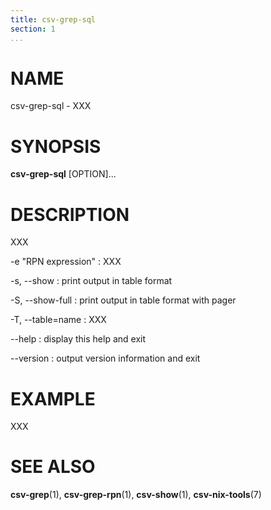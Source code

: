 ```yaml
---
title: csv-grep-sql
section: 1
...
```


# NAME #

csv-grep-sql - XXX

# SYNOPSIS #

**csv-grep-sql** [OPTION]...

# DESCRIPTION #

XXX

-e "RPN expression"
:   XXX

-s, --show
:   print output in table format

-S, --show-full
:   print output in table format with pager

-T, --table=name
:   XXX

--help
:   display this help and exit

--version
:   output version information and exit

# EXAMPLE #

XXX

# SEE ALSO #

**csv-grep**(1), **csv-grep-rpn**(1), **csv-show**(1), **csv-nix-tools**(7)
